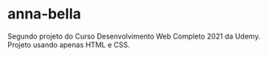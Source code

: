 # anna-bella
Segundo projeto do Curso Desenvolvimento Web Completo 2021 da Udemy. Projeto usando apenas HTML e CSS.
